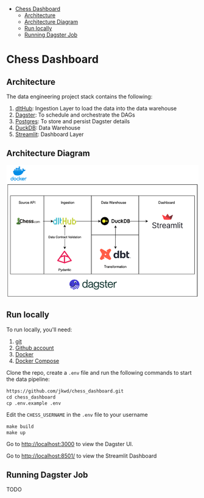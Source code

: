 - [Chess Dashboard](#chess-dashboard)
  - [Architecture](#architecture)
  - [Architecture Diagram](#architecture-diagram)
  - [Run locally](#run-locally)
  - [Running Dagster Job](#running-dagster-job)

# Chess Dashboard
## Architecture
The data engineering project stack contains the following:
1. [dltHub](https://dlthub.com/): Ingestion Layer to load the data into the data warehouse
2. [Dagster](https://dagster.io/): To schedule and orchestrate the DAGs
3. [Postgres](https://www.postgresql.org/): To store and persist Dagster details
4. [DuckDB](https://duckdb.org/): Data Warehouse
5. [Streamlit](https://streamlit.io/): Dashboard Layer

## Architecture Diagram
![](img/architecture.png)

## Run locally
To run locally, you'll need:
1. [git](https://git-scm.com/book/en/v2/Getting-Started-Installing-Git)
2. [Github account](https://github.com/)
3. [Docker](https://docs.docker.com/engine/install/)
4. [Docker Compose](https://docs.docker.com/compose/install/)

Clone the repo, create a `.env` file and run the following commands to start the data pipeline:
```
https://github.com/jkwd/chess_dashboard.git
cd chess_dashboard
cp .env.example .env
```

Edit the `CHESS_USERNAME` in the `.env` file to your username

```
make build
make up
```

Go to [http://localhost:3000](http://localhost:3000) to view the Dagster UI.

Go to [http://localhost:8501/](http://localhost:8501/) to view the Streamlit Dashboard

## Running Dagster Job
TODO